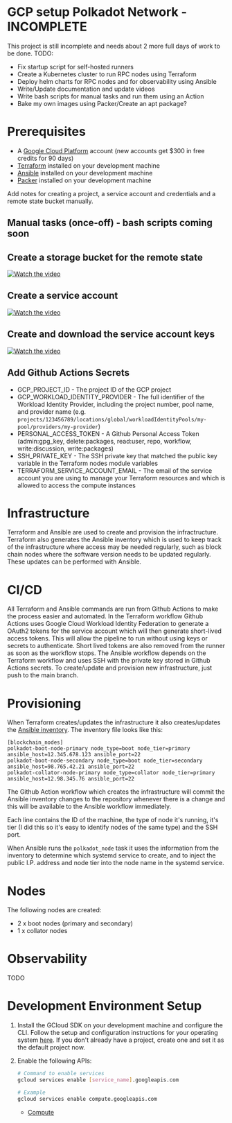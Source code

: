 # GCP setup Polkadot Network - INCOMPLETE
This project is still incomplete and needs about 2 more full days of work to be done.
TODO:
- Fix startup script for self-hosted runners
- Create a Kubernetes cluster to run RPC nodes using Terraform
- Deploy helm charts for RPC nodes and for observability using Ansible
- Write/Update documentation and update videos
- Write bash scripts for manual tasks and run them using an Action
- Bake my own images using Packer/Create an apt package?

# Prerequisites

* A [Google Cloud Platform](https://cloud.google.com/) account (new accounts get $300 in free credits for 90 days)
* [Terraform](https://www.terraform.io/) installed on your development machine
* [Ansible](https://www.ansible.com/) installed on your development machine
* [Packer](https://www.packer.io/) installed on your development machine

Add notes for creating a project, a service account and credentials and a remote state bucket manually.

## Manual tasks (once-off) - bash scripts coming soon
## Create a storage bucket for the remote state

[![Watch the video](https://i9.ytimg.com/vi/nOmxVlHdFng/mq1.jpg?sqp=CJytxpcG&rs=AOn4CLD4tJJfdmJpTbvs4qbRqDiCn2SpLw)](https://youtu.be/nOmxVlHdFng)

## Create a service account

[![Watch the video](https://i9.ytimg.com/vi/nOmxVlHdFng/mq1.jpg?sqp=CJytxpcG&rs=AOn4CLD4tJJfdmJpTbvs4qbRqDiCn2SpLw&retry=4)](https://youtu.be/nOmxVlHdFng)

## Create and download the service account keys

[![Watch the video](https://i9.ytimg.com/vi/VipHgpVFY5k/mq1.jpg?sqp=CJytxpcG&rs=AOn4CLAWXmy-ujXBJTJrtO6uKdxHXy-zVQ)](https://youtu.be/VipHgpVFY5k)

## Add Github Actions Secrets

* GCP_PROJECT_ID - The project ID of the GCP project
* GCP_WORKLOAD_IDENTITY_PROVIDER - The full identifier of the Workload Identity Provider, including the project number, pool name, and provider name (e.g. `projects/123456789/locations/global/workloadIdentityPools/my-pool/providers/my-provider`)
* PERSONAL_ACCESS_TOKEN - A Github Personal Access Token (admin:gpg_key, delete:packages, read:user, repo, workflow, write:discussion, write:packages)
* SSH_PRIVATE_KEY - The SSH private key that matched the public key variable in the Terraform nodes module variables
* TERRAFORM_SERVICE_ACCOUNT_EMAIL - The email of the service account you are using to manage your Terraform resources and which is allowed to access the compute instances

# Infrastructure

Terraform and Ansible are used to create and provision the infractructure. Terraform also generates the Ansible inventory which is used to keep track of the infrastructure where access may be needed regularly, such as block chain nodes where the software version needs to be updated regularly. These updates can be performed with Ansible.

# CI/CD

All Terraform and Ansible commands are run from Github Actions to make the process easier and automated. In the Terraform workflow Github Actions uses Google Cloud Workload Identity Federation to generate a OAuth2 tokens for the service account which will then generate short-lived access tokens. This will allow the pipeline to run without using keys or secrets to authenticate. Short lived tokens are also removed from the runner as soon as the workflow stops. The Ansible workflow depends on the Terraform workflow and uses SSH with the private key stored in Github Actions secrets. To create/update and provision new infrastructure, just push to the main branch.

# Provisioning
When Terraform creates/updates the infrastructure it also creates/updates the [Ansible inventory](https://github.com/DerekCrosson/anya-final-project/blob/main/ansible/inventory/hosts.ini). The inventory file looks like this:
```
[blockchain_nodes]
polkadot-boot-node-primary node_type=boot node_tier=primary ansible_host=12.345.678.123 ansible_port=22
polkadot-boot-node-secondary node_type=boot node_tier=secondary ansible_host=98.765.42.21 ansible_port=22
polkadot-collator-node-primary node_type=collator node_tier=primary ansible_host=12.98.345.76 ansible_port=22
```

The Github Action workflow which creates the infrastructure will commit the Ansible inventory changes to the repository whenever there is a change and this will be available to the Ansible workflow immediately.

Each line contains the ID of the machine, the type of node it's running, it's tier (I did this so it's easy to identify nodes of the same type) and the SSH port.

When Ansible runs the `polkadot_node` task it uses the information from the inventory to determine which systemd service to create, and to inject the public I.P. address and node tier into the node name in the systemd service.

# Nodes
The following nodes are created:
* 2 x boot nodes (primary and secondary)
* 1 x collator nodes

# Observability
TODO

# Development Environment Setup

1. Install the GCloud SDK on your development machine and configure the CLI. Follow the setup and configuration instructions for your operating system [here](https://cloud.google.com/sdk/docs/install). If you don't already have a project, create one and set it as the default project now.
2. Enable the following APIs:

    ```bash
    # Command to enable services
    gcloud services enable [service_name].googleapis.com

    # Example
    gcloud services enable compute.googleapis.com
    ```

    - [Compute](https://cloud.google.com/compute/docs/reference/rest/v1)
